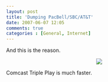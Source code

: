 ```yaml
---
layout: post
title: 'Dumping PacBell/SBC/AT&T'
date: 2007-06-07 12:05
comments: true
categories : [General, Internet]
---  
```


And this is the reason.

<center>
<a href="http://www.speedtest.net"><img src="http://www.speedtest.net/result/136962327.png"/></a>
</center>

Comcast Triple Play is much faster.

